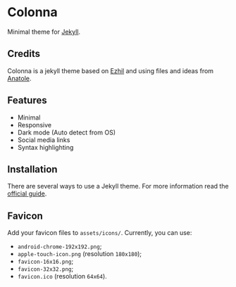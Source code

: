 # Colonna

Minimal theme for [Jekyll](https://jekyllrb.com/).

## Credits

Colonna is a jekyll theme based on [Ezhil](https://github.com/vividvilla/ezhil)
and using files and ideas from [Anatole](https://github.com/lxndrblz/anatole).

## Features

* Minimal
* Responsive
* Dark mode (Auto detect from OS)
* Social media links
* Syntax highlighting

## Installation

There are several ways to use a Jekyll theme. For more information read the
[official guide](https://jekyllrb.com/docs/themes/).

## Favicon

Add your favicon files to `assets/icons/`. Currently, you can use:
* `android-chrome-192x192.png`;
* `apple-touch-icon.png` (resolution `180x180`);
* `favicon-16x16.png`;
* `favicon-32x32.png`;
* `favicon.ico` (resolution `64x64`).

